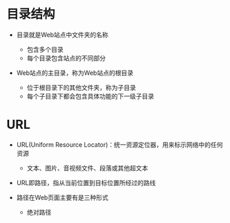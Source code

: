 # 目录结构

- 目录就是Web站点中文件夹的名称

  - 包含多个目录
  - 每个目录包含站点的不同部分

- Web站点的主目录，称为Web站点的根目录

  - 位于根目录下的其他文件夹，称为子目录
  - 每个子目录下都会包含具体功能的下一级子目录

# URL

 - URL(Uniform Resource Locator)：统一资源定位器，用来标示网络中的任何资源

   - 文本、图片、音视频文件、段落或其他超文本

 - URL即路径，指从当前位置到目标位置所经过的路线

 - 路径在Web页面主要有是三种形式

    - 绝对路径